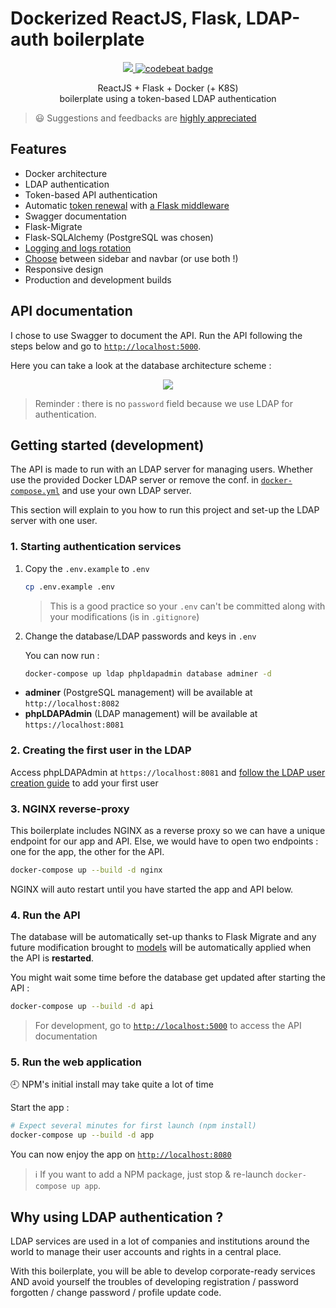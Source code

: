 # Dockerized ReactJS, Flask, LDAP-auth boilerplate

<p align="center">
    <a href="https://travis-ci.org/flavienbwk/reactjs-flask-ldap-boilerplate.svg?branch=master" target="_blank">
        <img src="https://travis-ci.org/flavienbwk/reactjs-flask-ldap-boilerplate.svg?branch=master"/>
    </a>
    <a href="https://codebeat.co/projects/github-com-flavienbwk-reactjs-flask-ldap-boilerplate-master"><img alt="codebeat badge" src="https://codebeat.co/badges/940a0bd0-5aa5-4f96-b6fc-39b6e1b7e14b" /></a>
</p>
<p align="center">ReactJS + Flask + Docker (+ K8S)<br/>boilerplate using a token-based LDAP authentication</p>

> :smiley: Suggestions and feedbacks are [highly appreciated](https://github.com/flavienbwk/reactjs-flask-ldap-boilerplate/issues/new)

## Features

- Docker architecture
- LDAP authentication
- Token-based API authentication
- Automatic [token renewal](./api/app/service/auth_service.py#L44) with [a Flask middleware](./api/app/service/auth_service.py#L31)
- Swagger documentation
- Flask-Migrate
- Flask-SQLAlchemy (PostgreSQL was chosen)
- [Logging and logs rotation](./api/app/utils/Logger.py#L12)
- [Choose](./app/app/src/App.js#L65) between sidebar and navbar (or use both !)
- Responsive design
- Production and development builds

## API documentation

I chose to use Swagger to document the API. Run the API following the steps below and go to [`http://localhost:5000`](http://localhost:5000).

Here you can take a look at the database architecture scheme :

<p align="center">
    <img src="./api/database.png"/>
</p>

> Reminder : there is no `password` field because we use LDAP for authentication.

## Getting started (development)

The API is made to run with an LDAP server for managing users. Whether use the provided Docker LDAP server or remove the conf. in [`docker-compose.yml`](./docker-compose.yml) and use your own LDAP server.

This section will explain to you how to run this project and set-up the LDAP server with one user.

### 1. Starting authentication services

1. Copy the `.env.example` to `.env`

    ```bash
    cp .env.example .env
    ```

    > This is a good practice so your `.env` can't be committed along with your modifications (is in `.gitignore`)

2. Change the database/LDAP passwords and keys in `.env`

    You can now run :

    ```bash
    docker-compose up ldap phpldapadmin database adminer -d
    ```

- **adminer** (PostgreSQL management) will be available at `http://localhost:8082`  
- **phpLDAPAdmin** (LDAP management) will be available at `https://localhost:8081`

### 2. Creating the first user in the LDAP

Access phpLDAPAdmin at `https://localhost:8081` and [follow the LDAP user creation guide](./CREATE_LDAP_USER.md) to add your first user

### 3. NGINX reverse-proxy

This boilerplate includes NGINX as a reverse proxy so we can have a unique endpoint for our app and API. Else, we would have to open two endpoints : one for the app, the other for the API.

```bash
docker-compose up --build -d nginx
```

NGINX will auto restart until you have started the app and API below.

### 4. Run the API

The database will be automatically set-up thanks to Flask Migrate and any future modification brought to [models](./api/app/model) will be automatically applied when the API is **restarted**.

You might wait some time before the database get updated after starting the API :

```bash
docker-compose up --build -d api
```

> For development, go to [`http://localhost:5000`](http://localhost:5000) to access the API documentation

### 5. Run the web application

:clock9: NPM's initial install may take quite a lot of time

Start the app :

```bash
# Expect several minutes for first launch (npm install)
docker-compose up --build -d app
```

You can now enjoy the app on [`http://localhost:8080`](http://localhost:8080)

> :information_source: If you want to add a NPM package, just stop & re-launch `docker-compose up app`.

## Why using LDAP authentication ?

LDAP services are used in a lot of companies and institutions around the world to manage their user accounts and rights in a central place.

With this boilerplate, you will be able to develop corporate-ready services AND avoid yourself the troubles of developing registration / password forgotten / change password / profile update code.
